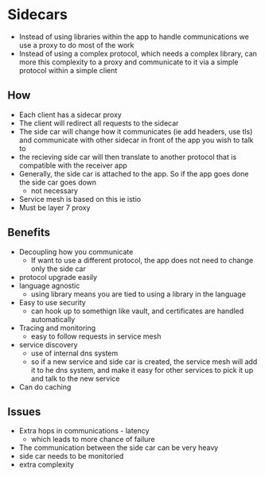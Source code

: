 # Sidecars

- Instead of using libraries within the app to handle communications we use a proxy to do most of the work
- Instead of using a complex protocol, which needs a complex library, can more this complexity to a proxy and communicate to it via a simple protocol within a simple client

## How

- Each client has a sidecar proxy
- The client will redirect all requests to the sidecar
- The side car will change how it communicates (ie add headers, use tls) and communicate with other sidecar in front of the app you wish to talk to
-  the recieving side car will then translate to another protocol that is compatible with the receiver app
- Generally, the side car is attached to the app. So if the app goes done the side car goes down
  - not necessary
- Service mesh is based on this  ie istio
- Must be layer 7 proxy

## Benefits

- Decoupling how you communicate
  - If want to use a different protocol, the app does not need to change only the side car
- protocol upgrade easily
- language agnostic
  - using library means you are tied to using a library in the language
- Easy to use security
  - can hook up to somethign like vault, and certificates are handled automatically 
- Tracing and monitoring
  - easy to follow requests in service mesh
- service discovery
  - use of internal dns system
  - so if a new service and side car is created, the service mesh will add it to he dns system, and make it easy for other services to pick it up and talk to the new service
- Can do caching
## Issues

- Extra hops in communications - latency
  - which leads to more chance of failure
- The communication between the side car can be very heavy
- side car needs to be monitoried
- extra complexity
